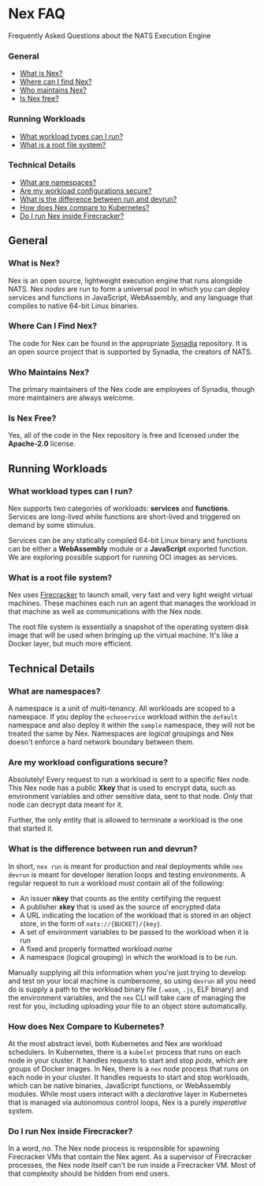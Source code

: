 # Nex FAQ
Frequently Asked Questions about the NATS Execution Engine

### General

* [What is Nex?](faq.md#what-is-nex)
* [Where can I find Nex?](faq.md#where-can-i-find-nex)
* [Who maintains Nex?](faq.md#who-maintains-nex)
* [Is Nex free?](faq.md#is-nex-free)

### Running Workloads

* [What workload types can I run?](faq.md#what-workload-types-can-i-run)
* [What is a root file system?](faq.md#what-is-a-root-file-system)

### Technical Details

* [What are namespaces?](faq.md#what-are-namespaces)
* [Are my workload configurations secure?](faq.md#are-my-workload-configurations-secure)
* [What is the difference between run and devrun?](faq.md#what-is-the-difference-between-run-and-devrun)
* [How does Nex compare to Kubernetes?](faq.md#how-does-nex-compare-to-kubernetes)
* [Do I run Nex inside Firecracker?](faq.md#do-i-run-nex-inside-firecracker)

## General

### What is Nex?
Nex is an open source, lightweight execution engine that runs alongside NATS. Nex *nodes* are run to form a universal pool in which you can deploy services and functions in JavaScript, WebAssembly, and any language that compiles to native 64-bit Linux binaries.

### Where Can I Find Nex?
The code for Nex can be found in the appropriate [Synadia](https://github.com/synadia-io/nex) repository. It is an open source project that is supported by Synadia, the creators of NATS.

### Who Maintains Nex?
The primary maintainers of the Nex code are employees of Synadia, though more maintainers are always welcome.

### Is Nex Free?
Yes, all of the code in the Nex repository is free and licensed under the **Apache-2.0** license.

## Running Workloads

### What workload types can I run?
Nex supports two categories of workloads: **services** and **functions**. Services are long-lived while functions are short-lived and triggered on demand by some stimulus.

Services can be any statically compiled 64-bit Linux binary and functions can be either a **WebAssembly** module or a **JavaScript** exported function. We are exploring possible support for running OCI images as services.

### What is a root file system?
Nex uses [Firecracker](https://firecracker-microvm.github.io/) to launch small, very fast and very light weight virtual machines. These machines each run an agent that manages the workload in that machine as well as communications with the Nex node.

The root file system is essentially a snapshot of the operating system disk image that will be used when bringing up the virtual machine. It's like a Docker layer, but much more efficient.

## Technical Details

### What are namespaces?
A namespace is a unit of multi-tenancy. All workloads are scoped to a namespace. If you deploy the `echoservice` workload within the `default` namespace and also deploy it within the `sample` namespace, they will not be treated the same by Nex. Namespaces are _logical_ groupings and Nex doesn't enforce a hard network boundary between them.

### Are my workload configurations secure?
Absolutely! Every request to run a workload is sent to a specific Nex node. This Nex node has a public **Xkey** that is used to encrypt data, such as environment variables and other sensitive data, sent to that node. _Only_ that node can decrypt data meant for it.

Further, the only entity that is allowed to terminate a workload is the one that started it.

### What is the difference between run and devrun?
In short, `nex run` is meant for production and real deployments while `nex devrun` is meant for developer iteration loops and testing environments. A regular request to run a workload must contain all of the following:

* An issuer **nkey** that counts as the entity certifying the request
* A publisher **xkey** that is used as the source of encrypted data
* A URL indicating the location of the workload that is stored in an object store, in the form of `nats://{BUCKET}/{key}`.
* A set of environment variables to be passed to the workload when it is run
* A fixed and properly formatted workload _name_
* A namespace (logical grouping) in which the workload is to be run.

Manually supplying all this information when you're just trying to develop and test on your local machine is cumbersome, so using `devrun` all you need do is supply a path to the workload binary file (`.wasm`, `.js`, ELF binary) and the environment variables, and the `nex` CLI will take care of managing the rest for you, including uploading your file to an object store automatically.

### How does Nex Compare to Kubernetes?
At the most abstract level, both Kubernetes and Nex are workload schedulers. In Kubernetes, there is a `kubelet` process that runs on each node in your cluster. It handles requests to start and stop _pods_, which are groups of Docker images. In Nex, there is a `nex` node process that runs on each node in your cluster. It handles requests to start and stop workloads, which can be native binaries, JavaScript functions, or WebAssembly modules. While most users interact with a _declarative_ layer in Kubernetes that is managed via autonomous control loops, Nex is a purely _imperative_ system.

### Do I run Nex inside Firecracker?
In a word, _no_. The Nex node process is responsible for spawning Firecracker VMs that contain the Nex agent. As a supervisor of Firecracker processes, the Nex node itself can't be run inside a Firecracker VM. Most of that complexity should be hidden from end users.